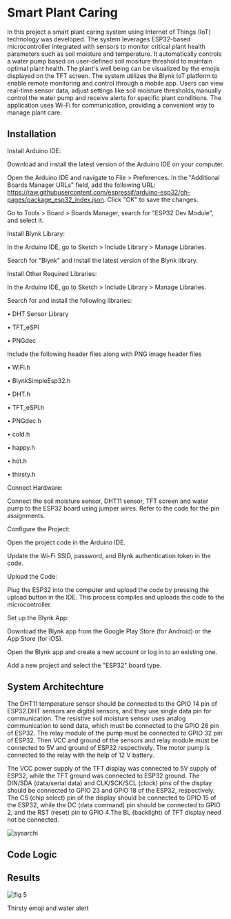 
# Smart Plant Caring

In this project a smart plant caring system using Internet of Things (IoT) technology was developed. The system leverages ESP32-based microcontroller integrated with sensors to monitor critical plant health parameters such as soil moisture and temperature. It automatically controls a water pump based on user-defined soil mositure threshold to maintain optimal plant health. The plant's well being can be visualized by the emojis displayed on the TFT screen.
The system utilizes the Blynk IoT platform to enable remote monitoring and control through a mobile app. Users can view real-time sensor data, adjust settings like soil moisture thresholds,manually control the water pump  and receive alerts for specific plant conditions. The application uses Wi-Fi for communication, providing a convenient way to manage plant care.




## Installation

Install Arduino IDE:

Download and install the latest version of the Arduino IDE on your computer.

Open the Arduino IDE and navigate to File > Preferences.
In the "Additional Boards Manager URLs" field, add the following URL: https://raw.githubusercontent.com/espressif/arduino-esp32/gh-pages/package_esp32_index.json.
Click "OK" to save the changes.

Go to Tools > Board > Boards Manager, search for "ESP32 Dev Module", and select it.

Install Blynk Library:

In the Arduino IDE, go to Sketch > Include Library > Manage Libraries.

Search for "Blynk" and install the latest version of the Blynk library.

Install Other Required Libraries:

In the Arduino IDE, go to Sketch > Include Library > Manage Libraries.

Search for and install the following libraries:

•	DHT Sensor Library

•	TFT_eSPI

•	PNGdec

Include the following header files along with PNG image header files

•	WiFi.h

•	BlynkSimpleEsp32.h

•	DHT.h

•	TFT_eSPI.h

•	PNGdec.h

•	cold.h

•	happy.h

•	hot.h

•	thirsty.h

Connect Hardware:

Connect the soil moisture sensor, DHT11 sensor, TFT screen and water pump to the ESP32 board using jumper wires.
Refer to the code for the pin assignments.

Configure the Project:

Open the project code in the Arduino IDE.

Update the Wi-Fi SSID, password, and Blynk authentication token in the code.

Upload the Code:

Plug the ESP32 into the computer and upload the code by pressing the upload button in the IDE. This process compiles and uploads the code to the microcontroller.

Set up the Blynk App:

Download the Blynk app from the Google Play Store (for Android) or the App Store (for iOS).

Open the Blynk app and create a new account or log in to an existing one.

Add a new project and select the "ESP32" board type.

## System Architechture

The DHT11 temperature sensor should be connected to the GPIO 14 pin of ESP32.DHT sensors are digital sensors, and they use single data pin for communication. The resistive soil moisture sensor uses analog communication to send data, which must be connected to the GPIO 26 pin of ESP32. The relay module of the pump must be connected to GPIO 32 pin of ESP32. Then VCC and ground of the sensors and relay module must be connected to 5V and ground of ESP32 respectively. The motor pump is connected to the relay with the help of 12 V battery.

The VCC power supply of the TFT display was connected to 5V supply of ESP32, while the TFT ground was connected to ESP32 ground. The DIN/SDA (data/serial data) and CLK/SCK/SCL (clock) pins of the display should be connected to GPIO 23 and GPIO 18 of the ESP32, respectively. The CS (chip select) pin of the display should be connected to GPIO 15 of the ESP32, while the DC (data command) pin should be connected to GPIO 2, and the RST (reset) pin to GPIO 4.The BL (backlight) of TFT display need not be connected.

![sysarchi](https://github.com/NityasriSuresh/Smart-Plant-Caring/assets/142957652/d5368688-6f07-4d5f-a5b9-8f76aed5b976)

## Code Logic 








    


## Results

![fig 5](https://github.com/NityasriSuresh/Smart-Plant-Caring/assets/142957652/84b2328d-7460-40cc-bcfb-543fa6454cb7)

 Thirsty emoji and water alert
 

